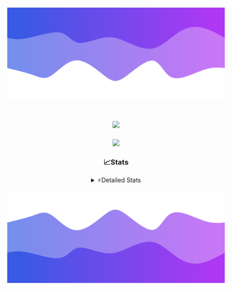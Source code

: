 ![Header](./header.png)
<div align="center">

<h1 align="center">
  <a href="https://git.io/typing-svg">
    <img src="https://readme-typing-svg.herokuapp.com/?lines=Hello,+There!+👋;This+is+chicho.;CEO+on+Hely+Development....;&center=true&size=25">
  </a>
</h1>
  
<p align="center">
  <img src="https://lanyard.cnrad.dev/api/852683595378196480" />
</p>

### 📈Stats
<details>
    <summary> ⚡Detailed Stats</summary>
    <br/>

<!--START_SECTION:waka-->
![Code Time](http://img.shields.io/badge/Code%20Time-266%20hrs%2038%20mins-blue)

![Profile Views](http://img.shields.io/badge/Profile%20Views-2-blue)

**🐱 My GitHub Data** 

> 📦 42.5 kB Used in GitHub's Storage 
 > 
> 🏆 22 Contributions in the Year 2023
 > 
> 🚫 Not Opted to Hire
 > 
> 📜 7 Public Repositories 
 > 
> 🔑 9 Private Repositories 
 > 
**I'm a Night 🦉** 

```text
🌞 Morning                15 commits          ██░░░░░░░░░░░░░░░░░░░░░░░   06.44 % 
🌆 Daytime                28 commits          ███░░░░░░░░░░░░░░░░░░░░░░   12.02 % 
🌃 Evening                113 commits         ████████████░░░░░░░░░░░░░   48.50 % 
🌙 Night                  77 commits          ████████░░░░░░░░░░░░░░░░░   33.05 % 
```
📅 **I'm Most Productive on Tuesday** 

```text
Monday                   15 commits          ██░░░░░░░░░░░░░░░░░░░░░░░   06.44 % 
Tuesday                  47 commits          █████░░░░░░░░░░░░░░░░░░░░   20.17 % 
Wednesday                44 commits          █████░░░░░░░░░░░░░░░░░░░░   18.88 % 
Thursday                 26 commits          ███░░░░░░░░░░░░░░░░░░░░░░   11.16 % 
Friday                   33 commits          ████░░░░░░░░░░░░░░░░░░░░░   14.16 % 
Saturday                 23 commits          ██░░░░░░░░░░░░░░░░░░░░░░░   09.87 % 
Sunday                   45 commits          █████░░░░░░░░░░░░░░░░░░░░   19.31 % 
```


📊 **This Week I Spent My Time On** 

```text
🕑︎ Time Zone: America/Argentina/Buenos_Aires

💬 Programming Languages: 
Python                   8 hrs 57 mins       ████████████░░░░░░░░░░░░░   48.43 % 
HTML                     7 hrs 21 mins       ██████████░░░░░░░░░░░░░░░   39.81 % 
C#                       1 hr 43 mins        ██░░░░░░░░░░░░░░░░░░░░░░░   09.29 % 
JavaScript               15 mins             ░░░░░░░░░░░░░░░░░░░░░░░░░   01.42 % 
Other                    9 mins              ░░░░░░░░░░░░░░░░░░░░░░░░░   00.85 % 

🔥 Editors: 
VS Code                  16 hrs 36 mins      ██████████████████████░░░   89.86 % 
Visual Studio            1 hr 52 mins        ███░░░░░░░░░░░░░░░░░░░░░░   10.14 % 

🐱‍💻 Projects: 
Unknown Project          11 hrs 30 mins      ████████████████░░░░░░░░░   62.26 % 
Coder                    2 hrs 34 mins       ███░░░░░░░░░░░░░░░░░░░░░░   13.92 % 
ocean-backend            2 hrs 25 mins       ███░░░░░░░░░░░░░░░░░░░░░░   13.14 % 
Hate                     1 hr 52 mins        ███░░░░░░░░░░░░░░░░░░░░░░   10.14 % 
ocean-backend-v2         5 mins              ░░░░░░░░░░░░░░░░░░░░░░░░░   00.52 % 

💻 Operating System: 
Windows                  18 hrs 29 mins      █████████████████████████   100.00 % 
```

**I Mostly Code in JavaScript** 

```text
JavaScript               8 repos             █████████░░░░░░░░░░░░░░░░   34.78 % 
CSS                      4 repos             ████░░░░░░░░░░░░░░░░░░░░░   17.39 % 
HTML                     2 repos             ██░░░░░░░░░░░░░░░░░░░░░░░   08.70 % 
C#                       2 repos             ██░░░░░░░░░░░░░░░░░░░░░░░   08.70 % 
Batchfile                1 repo              █░░░░░░░░░░░░░░░░░░░░░░░░   04.35 % 
```




 Last Updated on 10/08/2023 17:11:14 UTC
<!--END_SECTION:waka-->
</details>

![Footer](./footer.png)
